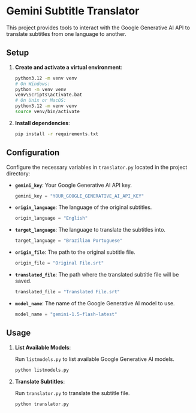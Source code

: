 # Gemini Subtitle Translator

This project provides tools to interact with the Google Generative AI API to translate subtitles from one language to another.

## Setup

1. **Create and activate a virtual environment**:

   ```sh
   python3.12 -m venv venv
   # On Windows:
   python -m venv venv
   venv\Scripts\activate.bat
   # On Unix or MacOS:
   python3.12 -m venv venv
   source venv/bin/activate
   ```

2. **Install dependencies**:

   ```sh
   pip install -r requirements.txt
   ```

## Configuration

Configure the necessary variables in `translator.py` located in the project directory:

- **`gemini_key`**: Your Google Generative AI API key.

  ```python
  gemini_key = "YOUR_GOOGLE_GENERATIVE_AI_API_KEY"
  ```

- **`origin_language`**: The language of the original subtitles.

  ```python
  origin_language = "English"
  ```

- **`target_language`**: The language to translate the subtitles into.

  ```python
  target_language = "Brazilian Portuguese"
  ```

- **`origin_file`**: The path to the original subtitle file.

  ```python
  origin_file = "Original File.srt"
  ```

- **`translated_file`**: The path where the translated subtitle file will be saved.

  ```python
  translated_file = "Translated File.srt"
  ```

- **`model_name`**: The name of the Google Generative AI model to use.

  ```python
  model_name = "gemini-1.5-flash-latest"
  ```

## Usage

1. **List Available Models**:

   Run `listmodels.py` to list available Google Generative AI models.

   ```sh
   python listmodels.py
   ```

2. **Translate Subtitles**:

   Run `translator.py` to translate the subtitle file.

   ```sh
   python translator.py
   ```
